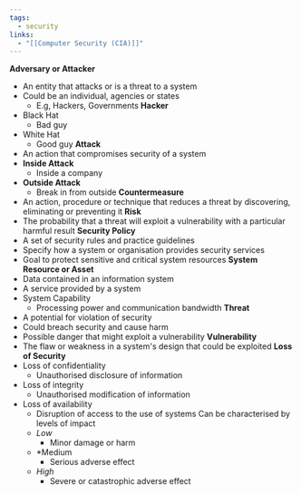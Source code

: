 ```yaml
---
tags:
  - security
links:
  - "[[Computer Security (CIA)]]"
---
```

**Adversary or Attacker**
- An entity that attacks or is a threat to a system
- Could be an individual, agencies or states
	- E.g, Hackers, Governments
**Hacker**
- Black Hat
	- Bad guy
- White Hat
	- Good guy
**Attack**
- An action that compromises security of a system
- **Inside Attack**
	- Inside a company
- **Outside Attack**
	- Break in from outside
**Countermeasure**
- An action, procedure or technique that reduces a threat by discovering, eliminating or preventing it
**Risk**
- The probability that a threat will exploit a vulnerability with a particular harmful result
**Security Policy**
- A set of security rules and practice guidelines
- Specify how a system or organisation provides security services
- Goal to protect sensitive and critical system resources
**System Resource or Asset**
- Data contained in an information system
- A service provided by a system
- System Capability
	- Processing power and communication bandwidth
**Threat**
- A potential for violation of security
- Could breach security and cause harm
- Possible danger that might exploit a vulnerability
**Vulnerability**
- The flaw or weakness in a system's design that could be exploited
**Loss of Security**
- Loss of confidentiality
	- Unauthorised disclosure of information
- Loss of integrity
	- Unauthorised modification of information
- Loss of availability
	- Disruption of access to the use of systems
	Can be characterised by levels of impact
	- *Low*
		- Minor damage or harm
	- *Medium
		- Serious adverse effect
	- *High*
		- Severe or catastrophic adverse effect
